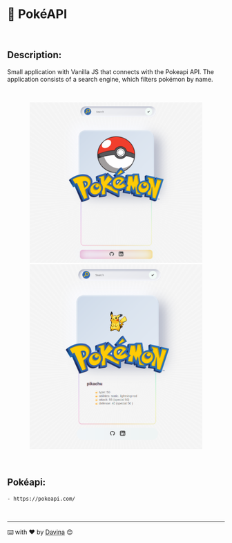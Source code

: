 
 💫 PokéAPI
============

<br />

##  Description:

Small application with Vanilla JS that connects with the Pokeapi API. The application consists of a search engine, which filters pokémon by name.

<br />
    
<p align="center"><img src="./assets/img/imgReadme.png" width="400"></a><img src="./assets/img/readmePika.png" width="400"></a></p>

<br />

## Pokéapi:  

    - https://pokeapi.com/


<br />

__________
⌨️ with ❤️ by [Davina](https://www.linkedin.com/in/davinamedina/) 😊
